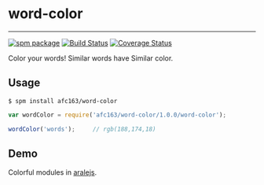 # word-color

---

[![spm package](http://spmjs.io/badge/word-color)](http://spmjs.io/package/word-color)
[![Build Status](https://secure.travis-ci.org/afc163/word-color.png)](https://travis-ci.org/afc163/word-color)
[![Coverage Status](https://coveralls.io/repos/afc163/word-color/badge.png?branch=master)](https://coveralls.io/r/afc163/word-color)

Color your words! Similar words have Similar color.

## Usage

```
$ spm install afc163/word-color
```

```js
var wordColor = require('afc163/word-color/1.0.0/word-color');

wordColor('words');     // rgb(188,174,18)
```

## Demo

Colorful modules in [aralejs](http://aralejs.org).
